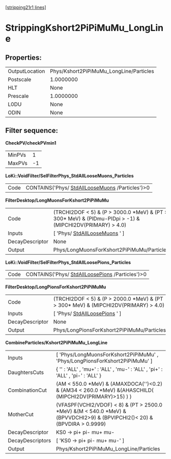 [[stripping21r1 lines]](./stripping21r1-leptonic)

# StrippingKshort2PiPiMuMu_LongLine

## Properties:

|                |                                         |
|----------------|-----------------------------------------|
| OutputLocation | Phys/Kshort2PiPiMuMu_LongLine/Particles |
| Postscale      | 1.0000000                               |
| HLT            | None                                    |
| Prescale       | 1.0000000                               |
| L0DU           | None                                    |
| ODIN           | None                                    |

## Filter sequence:

**CheckPV/checkPVmin1**

|        |     |
|--------|-----|
| MinPVs | 1   |
| MaxPVs | -1  |

**LoKi::VoidFilter/SelFilterPhys_StdAllLooseMuons_Particles**

|      |                                                                                      |
|------|--------------------------------------------------------------------------------------|
| Code | CONTAINS('Phys/ [StdAllLooseMuons](./stripping21r1-stdallloosemuons) /Particles')\>0 |

**FilterDesktop/LongMuonsForKshort2PiPiMuMu**

|                 |                                                                                                                |
|-----------------|----------------------------------------------------------------------------------------------------------------|
| Code            | (TRCHI2DOF \< 5) & (P \> 3000.0 \*MeV) & (PT \> 300\* MeV) & (PIDmu-PIDpi \> -1) & (MIPCHI2DV(PRIMARY) \> 4.0) |
| Inputs          | [ 'Phys/ [StdAllLooseMuons](./stripping21r1-stdallloosemuons) ' ]                                            |
| DecayDescriptor | None                                                                                                           |
| Output          | Phys/LongMuonsForKshort2PiPiMuMu/Particles                                                                     |

**LoKi::VoidFilter/SelFilterPhys_StdAllLoosePions_Particles**

|      |                                                                                      |
|------|--------------------------------------------------------------------------------------|
| Code | CONTAINS('Phys/ [StdAllLoosePions](./stripping21r1-stdallloosepions) /Particles')\>0 |

**FilterDesktop/LongPionsForKshort2PiPiMuMu**

|                 |                                                                                          |
|-----------------|------------------------------------------------------------------------------------------|
| Code            | (TRCHI2DOF \< 5) & (P \> 2000.0 \*MeV) & (PT \> 300\* MeV) & (MIPCHI2DV(PRIMARY) \> 4.0) |
| Inputs          | [ 'Phys/ [StdAllLoosePions](./stripping21r1-stdallloosepions) ' ]                      |
| DecayDescriptor | None                                                                                     |
| Output          | Phys/LongPionsForKshort2PiPiMuMu/Particles                                               |

**CombineParticles/Kshort2PiPiMuMu_LongLine**

|                  |                                                                                                                                 |
|------------------|---------------------------------------------------------------------------------------------------------------------------------|
| Inputs           | [ 'Phys/LongMuonsForKshort2PiPiMuMu' , 'Phys/LongPionsForKshort2PiPiMuMu' ]                                                   |
| DaughtersCuts    | { '' : 'ALL' , 'mu+' : 'ALL' , 'mu-' : 'ALL' , 'pi+' : 'ALL' , 'pi-' : 'ALL' }                                                  |
| CombinationCut   | (AM \< 550.0 \*MeV) & (AMAXDOCA('')\<0.2) & (AM34 \< 260.0 \*MeV) &(AHASCHILD( (MIPCHI2DV(PRIMARY)\>15) ) )                     |
| MotherCut        | (VFASPF(VCHI2/VDOF) \< 8) & (PT \> 2500.0 \*MeV) &(M \< 540.0 \*MeV) &(BPVVDCHI2\>9) & (BPVIPCHI2()\< 20) & (BPVDIRA \> 0.9999) |
| DecayDescriptor  | KS0 -\> pi+ pi- mu+ mu-                                                                                                         |
| DecayDescriptors | [ 'KS0 -\> pi+ pi- mu+ mu-' ]                                                                                                 |
| Output           | Phys/Kshort2PiPiMuMu_LongLine/Particles                                                                                         |
